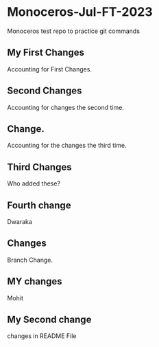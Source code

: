 # Monoceros-Jul-FT-2023
Monoceros test repo to practice git commands


## My First Changes


Accounting for First Changes.


## Second Changes 

Accounting for changes the second time.


## Change.

Accounting for the changes the third time.
## Third Changes

Who added these?

## Fourth change 
Dwaraka

## Changes

Branch Change.

## MY changes
Mohit

## My Second change
changes in README File